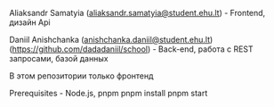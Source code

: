 Aliaksandr Samatyia (aliaksandr.samatyia@student.ehu.lt) - Frontend, дизайн Api

Daniil Anishchanka (anishchanka.daniil@student.ehu.lt)
(https://github.com/dadadaniil/school) - Back-end, работа с REST запросами, базой данных

В этом репозитории только фронтенд

Prerequisites - Node.js, pnpm
pnpm install
pnpm start
